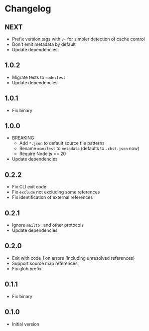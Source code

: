# Changelog

## NEXT

- Prefix version tags with `v-` for simpler detection of cache control
- Don't emit metadata by default
- Update dependencies

## 1.0.2

- Migrate tests to `node:test`
- Update dependencies

## 1.0.1

- Fix binary

## 1.0.0

- BREAKING
  - Add `*.json` to default source file patterns
  - Rename `manifest` to `metadata` (defaults to `.cbst.json` now)
  - Require Node.js >= 20
- Update dependencies

## 0.2.2

- Fix CLI exit code
- Fix `exclude` not excluding some references
- Fix identification of external references

## 0.2.1

- Ignore `mailto:` and other protocols
- Update dependencies

## 0.2.0

- Exit with code 1 on errors (including unresolved references)
- Support source map references
- Fix glob prefix

## 0.1.1

- Fix binary

## 0.1.0

- Initial version
